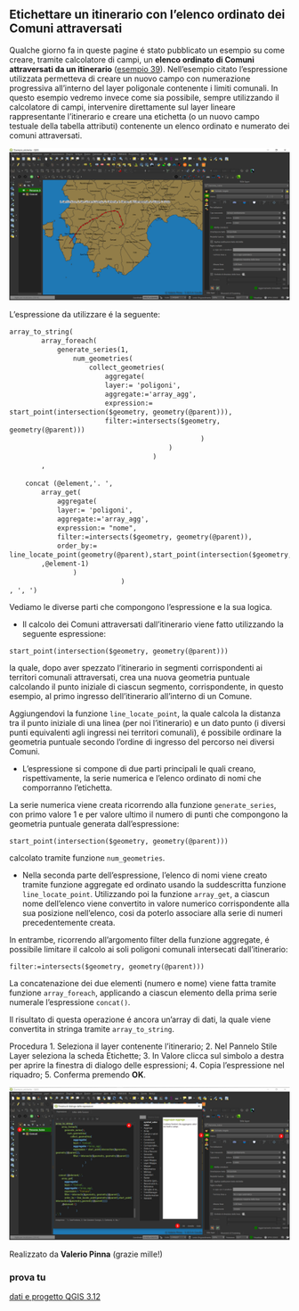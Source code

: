 ## Etichettare un itinerario con l’elenco ordinato dei Comuni attraversati

Qualche giorno fa in queste pagine é stato pubblicato un esempio su come creare, tramite calcolatore di campi, un **elenco ordinato di Comuni attraversati da un itinerario** ([esempio 39](http://hfcqgis.opendatasicilia.it/it/latest/esempi/elenco_ordinato_comuni_attraversati.html)). Nell’esempio citato l’espressione utilizzata permetteva di creare un nuovo campo con numerazione progressiva all’interno del layer poligonale contenente i limiti comunali. 
In questo esempio vedremo invece come sia possibile, sempre utilizzando iI calcolatore di campi, intervenire direttamente sul layer lineare rappresentante l’itinerario e creare una etichetta (o un nuovo campo testuale della tabella attributi) contenente un elenco ordinato e numerato dei comuni attraversati. 

![](/img/esempi/etichettare_itinerario/1.jpg)

L’espressione da utilizzare é la seguente:

```
array_to_string(
		array_foreach(
			generate_series(1, 
				num_geometries( 
					collect_geometries(
						aggregate(
						layer:= 'poligoni',
						aggregate:='array_agg',
						expression:= start_point(intersection($geometry, geometry(@parent))),
						filter:=intersects($geometry, geometry(@parent)))
												)
										)
									)
		,

	concat (@element,'. ',
		array_get(
			aggregate(
			layer:= 'poligoni',
			aggregate:='array_agg',
			expression:= "nome",
			filter:=intersects($geometry, geometry(@parent)),
			order_by:= line_locate_point(geometry(@parent),start_point(intersection($geometry,geometry(@parent)))))
		,@element-1)
				)
							)
, ', ')
```

Vediamo le diverse parti che compongono l’espressione e la sua logica.

- Il calcolo dei Comuni attraversati dall’itinerario viene fatto utilizzando la seguente espressione:

```
start_point(intersection($geometry, geometry(@parent)))
```

la quale, dopo aver spezzato l’itinerario in segmenti corrispondenti ai territori comunali attraversati, crea una nuova geometria puntuale calcolando il punto iniziale di ciascun segmento, corrispondente, in questo esempio, al primo ingresso dell’itinerario all’interno di un Comune.

Aggiungendovi la funzione  `line_locate_point`, la quale calcola la distanza tra il punto iniziale di una linea (per noi l’itinerario) e un dato punto (i diversi punti equivalenti agli ingressi nei territori comunali), é possibile ordinare la geometria puntuale secondo l’ordine di ingresso del percorso nei diversi Comuni. 

- L’espressione si compone di due parti principali le quali creano, rispettivamente, la serie numerica e l’elenco ordinato di nomi che comporranno l’etichetta.

La serie numerica viene creata ricorrendo alla funzione `generate_series`, con primo valore 1 e per valore ultimo il numero di  punti che compongono la geometria puntuale generata dall’espressione: 

```
start_point(intersection($geometry, geometry(@parent)))
```

calcolato tramite funzione `num_geometries`.


- Nella seconda parte dell’espressione, l’elenco di nomi viene creato tramite funzione aggregate ed ordinato usando la suddescritta funzione `line_locate_point`. Utilizzando poi la funzione `array_get`, a ciascun nome dell’elenco viene convertito in valore numerico corrispondente alla sua posizione nell’elenco, cosi da poterlo associare alla serie di numeri precedentemente creata.


In entrambe, ricorrendo all’argomento filter della funzione aggregate, é possibile limitare il calcolo ai soli poligoni comunali intersecati dall’itinerario: 

```
filter:=intersects($geometry, geometry(@parent)))
```

La concatenazione dei due elementi (numero e nome) viene fatta tramite funzione `array_foreach`, applicando a ciascun elemento della prima serie numerale l’espressione `concat()`.

Il risultato di questa operazione é ancora un’array di dati, la quale viene convertita in stringa tramite `array_to_string`. 

Procedura
    1. Seleziona il layer contenente l’itinerario;
    2. Nel Pannelo Stile Layer seleziona la scheda Etichette;
    3. In Valore clicca sul simbolo a destra per aprire la finestra di dialogo delle espressioni;
    4. Copia l’espressione nel riquadro;
    5. Conferma premendo **OK**.

![](/img/esempi/etichettare_itinerario/2.jpg)


Realizzato da **Valerio Pinna** (grazie mille!)

### prova tu

[dati e progetto QGIS 3.12](https://mega.nz/file/9VIzlagL#yNAo3yxVf6o_4ImJ8OhQDYXT11E2mit_8Fs2CAKGvhk)

